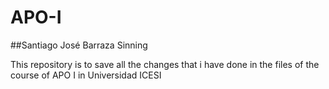 # APO-I
##Santiago José Barraza Sinning

This repository is to save all the changes that i have done in the files of the course of APO I in Universidad ICESI
